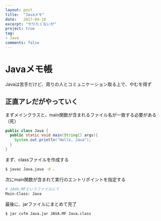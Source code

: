 ```yaml
---
layout: post
title:  "Javaメモ"
date:   2017-04-10
excerpt: "やりたくないが"
project: true
tag:
- Java
comments: false
---
```


# Javaメモ帳
Javaは苦手だけど、周りの人とコミュニケーション取る上で、やむを得ず

## 正直アレだがやっていく
まずメインクラスと、main関数が含まれるファイル名が一致する必要がある（死）
```java
public class Java {
  public static void main(String[] args){
    System.out.println("Hello, Java");
  }
}
```
まず、classファイルを作成する
```sh
$ javac Java.java -d .
```
次にmain関数が含まれて実行のエントリポイントを指定する
```sh
# JAVA.MFというファイルにて
Main-Class: Java
```
最後に、jarファイルにまとめて完了
```sh
$ jar cvfm Java.jar JAVA.MF Java.class
```
